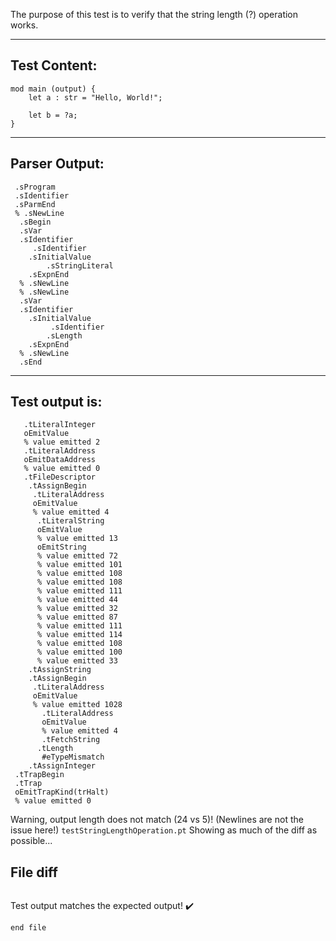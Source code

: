 The purpose of this test is to verify that the string length (?) operation works.

-------------------------


Test Content: 
-------------------------
```
mod main (output) {
    let a : str = "Hello, World!";
    
    let b = ?a;
}
```
------------------------


Parser Output: 
-------------------------
```
 .sProgram
 .sIdentifier
 .sParmEnd
 % .sNewLine
  .sBegin
  .sVar
  .sIdentifier
     .sIdentifier
    .sInitialValue
        .sStringLiteral
    .sExpnEnd
  % .sNewLine
  % .sNewLine
  .sVar
  .sIdentifier
    .sInitialValue
         .sIdentifier
        .sLength
    .sExpnEnd
  % .sNewLine
  .sEnd

```
------------------------

Test output is: 
-------------------------
```
   .tLiteralInteger
   oEmitValue
   % value emitted 2
   .tLiteralAddress
   oEmitDataAddress
   % value emitted 0
   .tFileDescriptor
    .tAssignBegin
     .tLiteralAddress
     oEmitValue
     % value emitted 4
      .tLiteralString
      oEmitValue
      % value emitted 13
      oEmitString
      % value emitted 72
      % value emitted 101
      % value emitted 108
      % value emitted 108
      % value emitted 111
      % value emitted 44
      % value emitted 32
      % value emitted 87
      % value emitted 111
      % value emitted 114
      % value emitted 108
      % value emitted 100
      % value emitted 33
    .tAssignString
    .tAssignBegin
     .tLiteralAddress
     oEmitValue
     % value emitted 1028
       .tLiteralAddress
       oEmitValue
       % value emitted 4
       .tFetchString
      .tLength
       #eTypeMismatch
    .tAssignInteger
 .tTrapBegin
 .tTrap
 oEmitTrapKind(trHalt)
 % value emitted 0

```


Warning, output length does not match (24 vs 5)!  (Newlines are not the issue here!) `testStringLengthOperation.pt`
Showing as much of the diff as possible...

File diff
-------------------------
```diff

```
Test output matches the expected output! :heavy_check_mark:

```
end file
